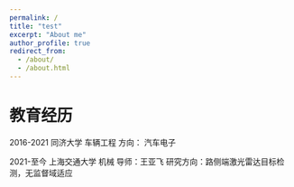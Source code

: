 ```yaml
---
permalink: /
title: "test"
excerpt: "About me"
author_profile: true
redirect_from: 
  - /about/
  - /about.html
---
```

教育经历
======
2016-2021 同济大学 车辆工程
方向： 汽车电子

2021-至今  上海交通大学 机械 导师：王亚飞
研究方向：路侧端激光雷达目标检测，无监督域适应

